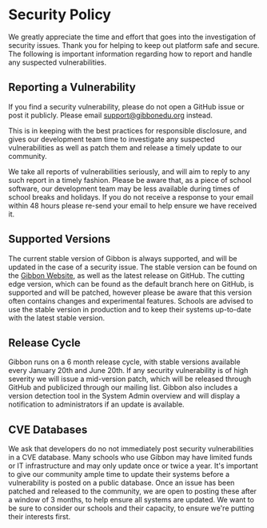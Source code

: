 # Security Policy

We greatly appreciate the time and effort that goes into the investigation of security issues. Thank you for helping to keep out platform safe and secure. The following is important information regarding how to report and handle any suspected vulnerabilities. 

## Reporting a Vulnerability
If you find a security vulnerability, please do not open a GitHub issue or post it publicly. Please email support@gibbonedu.org instead.

This is in keeping with the best practices for responsible disclosure, and gives our development team time to investigate any suspected vulnerabilities as well as patch them and release a timely update to our community.

We take all reports of vulnerabilities seriously, and will aim to reply to any such report in a timely fashion. Please be aware that, as a piece of school software, our development team may be less available during times of school breaks and holidays. If you do not receive a response to your email within 48 hours please re-send your email to help ensure we have received it.

## Supported Versions

The current stable version of Gibbon is always supported, and will be updated in the case of a security issue. The stable version can be found on the [Gibbon Website](https://gibbonedu.org/download/), as well as the latest release on GitHub. The cutting edge version, which can be found as the default branch here on GitHub, is supported and will be patched, however please be aware that this version often contains changes and experimental features. Schools are advised to use the stable version in production and to keep their systems up-to-date with the latest stable version. 

## Release Cycle
Gibbon runs on a 6 month release cycle, with stable versions available every January 20th and June 20th. If any security vulnerability is of high severity we will issue a mid-version patch, which will be released through GitHub and publicized through our mailing list. Gibbon also includes a version detection tool in the System Admin overview and will display a notification to administrators if an update is available.

## CVE Databases
We ask that developers do no not immediately post security vulnerabilities in a CVE database. Many schools who use Gibbon may have limited funds or IT infrastructure and may only update once or twice a year. It's important to give our community ample time to update their systems before a vulnerability is posted on a public database. Once an issue has been patched and released to the community, we are open to posting these after a window of 3 months, to help ensure all systems are updated. We want to be sure to consider our schools and their capacity, to ensure we're putting their interests first.
